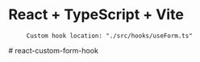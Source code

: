 # React + TypeScript + Vite


         Custom hook location: "./src/hooks/useForm.ts"            


#   r e a c t - c u s t o m - f o r m - h o o k 
 
 
